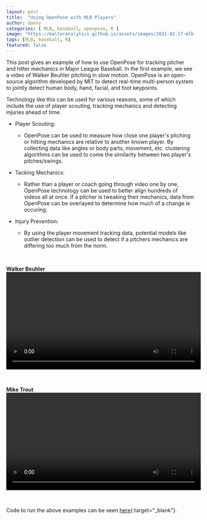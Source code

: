 ```yaml
---
layout: post
title:  "Using OpenPose with MLB Players"
author: danny
categories: [ MLB, baseball, openpose, R ]
image: "https://malteranalytics.github.io/assets/images/2021-02-17-mlb-openpose/trout.png"
tags: [MLB, baseball, R]
featured: false
---
```

  
This post gives an example of how to use OpenPose for tracking pitcher and hitter mechanics in Major League Baseball. In the first example, we see a video of Walker Beuhler pitching in slow motion. OpenPose is an open-source algorithm developed by MIT to detect real-time multi-person system to jointly detect human body, hand, facial, and foot keypoints.  

Technology like this can be used for various reasons, some of which include the use of player scouting, tracking mechanics and detecting injuries ahead of time. 

- Player Scouting:
  - OpenPose can be used to measure how close one player's pitching or hitting mechanics are relative to another known player.  By collecting data like angles or body parts, movement, etc. clustering algorithms can be used to come the similarity between two player's pitches/swings.

- Tacking Mechanics:
  - Rather than a player or coach going through video one by one, OpenPose technology can be used to better align hundreds of videos all at once. If a pitcher is tweaking their mechanics, data from OpenPose can be overlayed to determine how much of a change is occuring. 


- Injury Prevention:
  - By using the player movement tracking data, potential models like outlier detection can be used to detect if a pitchers mechanics are differing too much from the norm.


<br>

<b>Walker Beuhler</b>
<video width="520" controls>
<source src="/assets/images/2021-02-17-mlb-openpose/walker_beuhler.mp4">
</video>

<br>

<b>Mike Trout</b>
<video width="520" controls>
<source src="/assets/images/2021-02-17-mlb-openpose/trout.mp4">
</video>

<br>

Code to run the above examples can be seen [here](https://github.com/malteranalytics/malteranalytics.github.io/blob/master/research/OpenPose.ipynb){:target="_blank"}.
